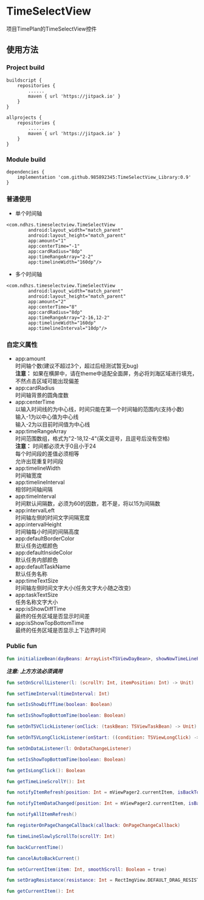 # TimeSelectView  
项目TimePlan的TimeSelectView控件  
## 使用方法  
### Project build  
```
buildscript {
    repositories {
        ......
        maven { url 'https://jitpack.io' }
    }
}

allprojects {
    repositories {
        ......
        maven { url 'https://jitpack.io' }
    }
}
```
### Module build  
```
dependencies {
    implementation 'com.github.985892345:TimeSelectView_Library:0.9'
}
```
### 普通使用  
* 单个时间轴
```
<com.ndhzs.timeselectview.TimeSelectView
        android:layout_width="match_parent"
        android:layout_height="match_parent"
        app:amount="1"                
        app:centerTime="-1"           
        app:cardRadius="8dp"
        app:timeRangeArray="2-2"      
        app:timelineWidth="160dp"/>
```
* 多个时间轴
```
<com.ndhzs.timeselectview.TimeSelectView
        android:layout_width="match_parent"
        android:layout_height="match_parent"
        app:amount="2"                
        app:centerTime="8"
        app:cardRadius="8dp"
        app:timeRangeArray="2-16,12-2"  
        app:timelineWidth="160dp"
        app:timelineInterval="10dp"/>  
```
### 自定义属性  
* app:amount  
时间轴个数(建议不超过3个，超过后经测试暂无bug)  
**注意：** 如果在横屏中，请在theme中适配全面屏，务必将刘海区域进行填充，不然点击区域可能出现偏差
* app:cardRadius  
时间轴背景的圆角度数
* app:centerTime  
以输入时间线的为中心线，时间只能在第一个时间轴的范围内(支持小数)  
输入-1为以中心值为中心线  
输入-2为以目前时间值为中心线  
* app:timeRangeArray  
时间范围数组，格式为"2-18,12-4"(英文逗号，且逗号后没有空格)  
**注意：**
时间都必须大于0且小于24  
每个时间段的差值必须相等  
允许出现重复时间段  
* app:timelineWidth  
时间轴宽度
* app:timelineInterval  
相邻时间轴间隔
* app:timeInterval  
时间默认间隔数，必须为60的因数，若不是，将以15为间隔数
* app:intervalLeft  
时间轴左侧的时间文字间隔宽度
* app:intervalHeight  
时间轴每小时间的间隔高度
* app:defaultBorderColor  
默认任务边框颜色
* app:defaultInsideColor  
默认任务内部颜色
* app:defaultTaskName  
默认任务名称
* app:timeTextSize  
时间轴左侧时间文字大小(任务文字大小随之改变)
* app:taskTextSize  
任务名称文字大小
* app:isShowDiffTime  
最终的任务区域是否显示时间差
* app:isShowTopBottomTime  
最终的任务区域是否显示上下边界时间  
### Public fun 
```kotlin
fun initializeBean(dayBeans: ArrayList<TSViewDayBean>, showNowTimeLinePosition: Int = -1, currentItem: Int = 0, smoothScroll: Boolean = false)
```
***注意: 上方方法必须调用***  

```kotlin
fun setOnScrollListener(l: (scrollY: Int, itemPosition: Int) -> Unit)
```

```kotlin
fun setTimeInterval(timeInterval: Int)
```

```kotlin
fun setIsShowDiffTime(boolean: Boolean)
```

```kotlin
fun setIsShowTopBottomTime(boolean: Boolean)
```

```kotlin
fun setOnTSVClickListener(onClick: (taskBean: TSViewTaskBean) -> Unit)
```

```kotlin
fun setOnTSVLongClickListener(onStart: ((condition: TSViewLongClick) -> Unit), onEnd: ((condition: TSViewLongClick)
```

```kotlin
fun setOnDataListener(l: OnDataChangeListener)
```

```kotlin
fun setIsShowTopBottomTime(boolean: Boolean)
```

```kotlin
fun getIsLongClick(): Boolean
```

```kotlin
fun getTimeLineScrollY(): Int
```

```kotlin
fun notifyItemRefresh(position: Int = mViewPager2.currentItem, isBackToCurrentTime: Boolean = false)
```

```kotlin
fun notifyItemDataChanged(position: Int = mViewPager2.currentItem, isBackToCurrentTime: Boolean = false)
```

```kotlin
fun notifyAllItemRefresh()
```

```kotlin
fun registerOnPageChangeCallback(callback: OnPageChangeCallback)
```

```kotlin
fun timeLineSlowlyScrollTo(scrollY: Int)
```

```kotlin
fun backCurrentTime()
```

```kotlin
fun cancelAutoBackCurrent()
```

```kotlin
fun setCurrentItem(item: Int, smoothScroll: Boolean = true)
```

```kotlin
fun setDragResistance(resistance: Int = RectImgView.DEFAULT_DRAG_RESISTANCE)
```

```kotlin
fun getCurrentItem(): Int
```

